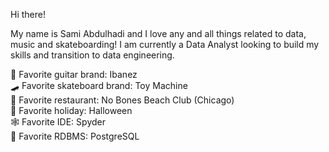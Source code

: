 Hi there!

My name is Sami Abdulhadi and I love any and all things related to data, music and skateboarding! I am currently a Data Analyst looking to build my skills and transition to data engineering. <br />

🎸 Favorite guitar brand: Ibanez <br />
🛹 Favorite skateboard brand: Toy Machine <br />
🌱 Favorite restaurant: No Bones Beach Club (Chicago) <br />
👻 Favorite holiday: Halloween <br />
🕸️ Favorite IDE: Spyder <br />
🐘 Favorite RDBMS: PostgreSQL
